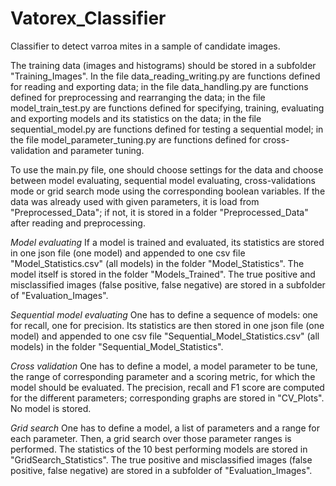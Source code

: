 # Vatorex_Classifier
Classifier to detect varroa mites in a sample of candidate images.

The training data (images and histograms) should be stored in a subfolder "Training_Images". In the file data_reading_writing.py are functions defined for reading and exporting data; in the file data_handling.py are functions defined for preprocessing and rearranging the data; in the file model_train_test.py are functions defined for specifying, training, evaluating and exporting models and its statistics on the data; in the file sequential_model.py are functions defined for testing a sequential model; in the file model_parameter_tuning.py are functions defined for cross-validation and parameter tuning.

To use the main.py file, one should choose settings for the data and choose between model evaluating, sequential model evaluating, cross-validations mode or grid search mode using the corresponding boolean variables. If the data was already used with given parameters, it is load from "Preprocessed_Data"; if not, it is stored in a folder "Preprocessed_Data" after reading and preprocessing.

*Model evaluating*
If a model is trained and evaluated, its statistics are stored in one json file (one model) and appended to one csv file "Model_Statistics.csv" (all models) in the folder "Model_Statistics". The model itself is stored in the folder "Models_Trained". The true positive and misclassified images (false positive, false negative) are stored in a subfolder of "Evaluation_Images".

*Sequential model evaluating*
One has to define a sequence of models: one for recall, one for precision. Its statistics are then stored in one json file (one model) and appended to one csv file "Sequential_Model_Statistics.csv" (all models) in the folder "Sequential_Model_Statistics".

*Cross validation*
One has to define a model, a model parameter to be tune, the range of corresponding parameter and a scoring metric, for which the model should be evaluated. The precision, recall and F1 score are computed for the different parameters; corresponding graphs are stored in "CV_Plots". No model is stored.

*Grid search*
One has to define a model, a list of parameters and a range for each parameter. Then, a grid search over those parameter ranges is performed. The statistics of the 10 best performing models are stored in "GridSearch_Statistics". The true positive and misclassified images (false positive, false negative) are stored in a subfolder of "Evaluation_Images".
